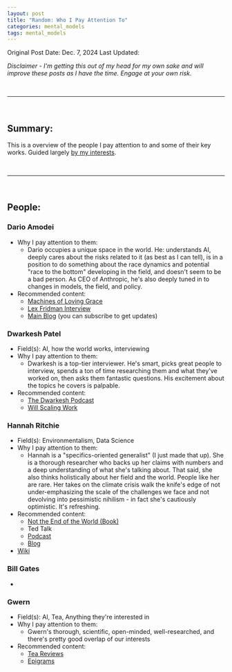 ```yaml
---
layout: post
title: "Random: Who I Pay Attention To"
categories: mental_models
tags: mental_models
---
```


Original Post Date: Dec. 7, 2024
Last Updated:

_Disclaimer - I'm getting this out of my head for my own sake and will improve these posts as I have the time. Engage at your own risk._

<br/>

---

<br/>

## Summary:

This is a overview of the people I pay attention to and some of their key works. Guided largely [by my interests](./2024-12-07-random_my_interests.markdown).

<br/>

---

<br/>

## People:

### Dario Amodei

- Why I pay attention to them:
  - Dario occupies a unique space in the world. He: understands AI, deeply cares about the risks related to it (as best as I can tell), is in a position to do something about the race dynamics and potential "race to the bottom" developing in the field, and doesn't seem to be a bad person. As CEO of Anthropic, he's also deeply tuned in to changes in models, the field, and policy.
- Recommended content:
  - [Machines of Loving Grace](https://darioamodei.com/machines-of-loving-grace)
  - [Lex Fridman Interview](https://www.youtube.com/watch?v=ugvHCXCOmm4)
  - [Main Blog](https://darioamodei.com/) (you can subscribe to get updates)
    <br/>

### Dwarkesh Patel

- Field(s): AI, how the world works, interviewing
- Why I pay attention to them:
  - Dwarkesh is a top-tier interviewer. He's smart, picks great people to interview, spends a ton of time researching them and what they've worked on, then asks them fantastic questions. His excitement about the topics he covers is palpable.
- Recommended content:
  - [The Dwarkesh Podcast](https://open.spotify.com/show/4JH4tybY1zX6e5hjCwU6gF)
  - [Will Scaling Work](https://www.dwarkeshpatel.com/p/will-scaling-work)
    <br/>

### Hannah Ritchie

- Field(s): Environmentalism, Data Science
- Why I pay attention to them:
  - Hannah is a "specifics-oriented generalist" (I just made that up). She is a thorough researcher who backs up her claims with numbers and a deep understanding of what she's talking about. That said, she also thinks holistically about her field and the world. People like her are rare. Her takes on the climate crisis walk the knife's edge of not under-emphasizing the scale of the challenges we face and not devolving into pessimistic nihilism - in fact she's cautiously optimistic. It's refreshing.
- Recommended content:
  - [Not the End of the World (Book)](https://www.amazon.com/Not-End-World-Generation-Sustainable/dp/031653675X)
  - Ted Talk
  - [Podcast](https://podcasts.apple.com/us/podcast/solving-for-climate/id1776500195)
  - [Blog](https://hannahritchie.com/)
- [Wiki](link)
  <br/>

### Bill Gates

-

### Gwern

- Field(s): AI, Tea, Anything they're interested in
- Why I pay attention to them:
  - Gwern's thorough, scientific, open-minded, well-researched, and there's pretty good overlap of our interests
- Recommended content:
  - [Tea Reviews](https://gwern.net/review/tea)
  - [Epigrams](https://gwern.net/epigram)
  <!--

### Richard Feynman

- [Literally one of my favorite things to watch ever](https://www.youtube.com/watch?v=nYg6jzotiAc&t=0s)
- -->

### AJ Leon

- Gotta admit this is more of a personal hero than thought leader
- I wish we were friends

### Adam Grant

- https://adamgrant.substack.com/

### David Deutsch

- A bit esoteric for my tastes, but he's got some neat stuff
- https://www.daviddeutsch.org.uk/

### Jacky Chen

- Best friend,

<br/>

---

<br/>

## Organizations

- https://ourworldindata.org/
- https://www.openphilanthropy.org/
- https://epoch.ai/
- https://lesswrong.com/posts/4ARtkT3EYox3THYjF/rationality-is-systematized-winning

<br/>

---

<br/>

## Template

### Name

- Field(s):
- Why I pay attention to them:
- Recommended content:
- [Wiki](link)
  <br/>
